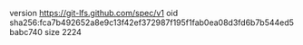 version https://git-lfs.github.com/spec/v1
oid sha256:fca7b492652a8e9c13f42ef372987f195f1fab0ea08d3fd6b7b544ed5babc740
size 2224
